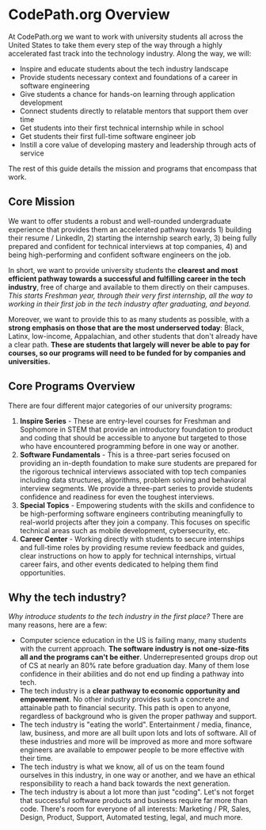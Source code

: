 # CodePath.org Overview

At CodePath.org we want to work with university students all across the United States to take them every step of the way through a highly accelerated fast track into the technology industry. Along the way, we will:

* Inspire and educate students about the tech industry landscape
* Provide students necessary context and foundations of a career in software engineering
* Give students a chance for hands-on learning through application development
* Connect students directly to relatable mentors that support them over time
* Get students into their first technical internship while in school
* Get students their first full-time software engineer job
* Instill a core value of developing mastery and leadership through acts of service

The rest of this guide details the mission and programs that encompass that work.

## Core Mission

We want to offer students a robust and well-rounded undergraduate experience that provides them an accelerated pathway towards 1\) building their resume / LinkedIn, 2\) starting the internship search early, 3\) being fully prepared and confident for technical interviews at top companies, 4\) and being high-performing and confident software engineers on the job.

In short, we want to provide university students the **clearest and most efficient pathway towards a successful and fulfilling career in the tech industry**, free of charge and available to them directly on their campuses. _This starts Freshman year, through their very first internship, all the way to working in their first job in the tech industry after graduating, and beyond._

Moreover, we want to provide this to as many students as possible, with a **strong emphasis on those that are the most underserved today**: Black, Latinx, low-income, Appalachian, and other students that don't already have a clear path. **These are students that largely will never be able to pay for courses, so our programs will need to be funded for by companies and universities.**

## Core Programs Overview

There are four different major categories of our university programs:

1. **Inspire Series** - These are entry-level courses for Freshman and Sophomore in STEM that provide an introductory foundation to product and coding that should be accessible to anyone but targeted to those who have encountered programming before in one way or another.
2. **Software Fundamentals** - This is a three-part series focused on providing an in-depth foundation to make sure students are prepared for the rigorous technical interviews associated with top tech companies including data structures, algorithms, problem solving and behavioral interview segments. We provide a three-part series to provide students confidence and readiness for even the toughest interviews.
3. **Special Topics** - Empowering students with the skills and confidence to be high-performing software engineers contributing meaningfully to real-world projects after they join a company. This focuses on specific technical areas such as mobile development, cybersecurity, etc.
4. **Career Center** - Working directly with students to secure internships and full-time roles by providing resume review feedback and guides, clear instructions on how to apply for technical internships, virtual career fairs, and other events dedicated to helping them find opportunities.

## Why the tech industry?

_Why introduce students to the tech industry in the first place?_ There are many reasons, here are a few:

* Computer science education in the US is failing many, many students with the current approach. **The software industry is not one-size-fits all and the programs can't be either**. Underrepresented groups drop out of CS at nearly an 80% rate before graduation day. Many of them lose confidence in their abilities and do not end up finding a pathway into tech.
* The tech industry is a **clear pathway to economic opportunity and empowerment**. No other industry provides such a concrete and attainable path to financial security. This path is open to anyone, regardless of background who is given the proper pathway and support.
* The tech industry is "eating the world". Entertainment / media, finance, law, business, and more are all built upon lots and lots of software. All of these industries and more will be improved as more and more software engineers are available to empower people to be more effective with their time.
* The tech industry is what we know, all of us on the team found ourselves in this industry, in one way or another,  and we have an ethical responsibility to reach a hand back towards the next generation.
* The tech industry is about a lot more than just "coding". Let's not forget that successful software products and business require far more than code. There's room for everyone of all interests: Marketing / PR, Sales, Design, Product, Support, Automated testing, legal, and much more.

